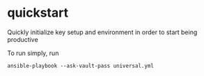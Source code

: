 # quickstart
Quickly initialize key setup and environment in order to start being productive

To run simply, run
```
ansible-playbook --ask-vault-pass universal.yml
```
